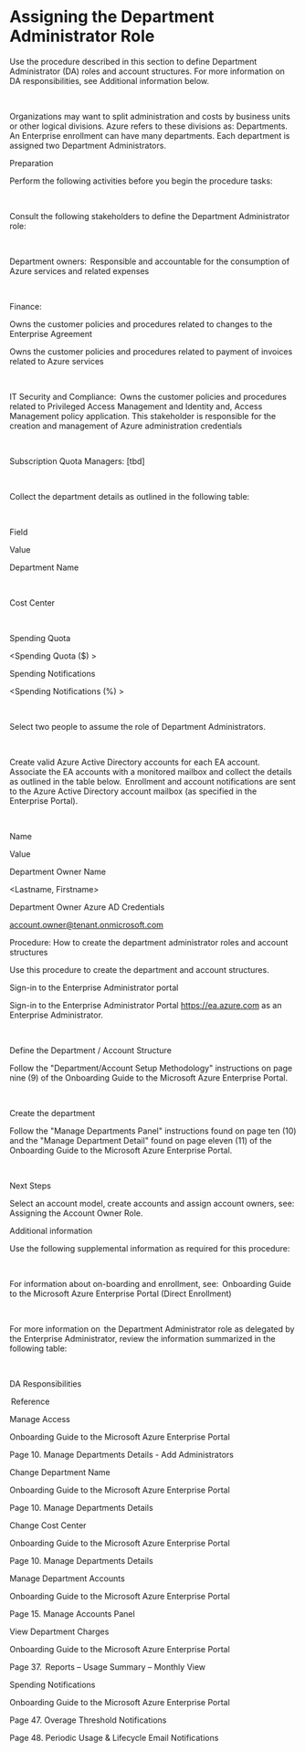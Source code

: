 # Assigning the Department Administrator Role


Use the procedure described in this section to define Department Administrator (DA) roles and account structures. For more 
information on DA responsibilities, see Additional information below.   


  


Organizations may want to split administration and costs by business units or other logical divisions. Azure refers to these 
divisions as: Departments. An Enterprise enrollment can have many departments. Each department is assigned two Department 
Administrators.   


 


 


 


Preparation 


Perform the following activities before you begin the procedure tasks:  


  

Consult the following stakeholders to define the Department Administrator role:  



  

Department owners:  Responsible and accountable for the consumption of Azure services and related expenses  

  


Finance:   

Owns the customer policies and procedures related to changes to the Enterprise Agreement  


Owns the customer policies and procedures related to payment of invoices related to Azure services  




  

IT Security and Compliance:  Owns the customer policies and procedures related to Privileged Access Management 
and Identity and, Access Management policy application. This stakeholder is responsible for the creation and 
management of Azure administration credentials  



  

Subscription Quota Managers: [tbd]  



  

Collect the department details as outlined in the following table:  



  







Field  
 


Value  
 



Department Name  
 


<Department Name>  
 



Cost Center  
 


<Cost Centre>  
 



Spending Quota  
 


<Spending Quota ($) >  
 



Spending Notifications  
 


<Spending Notifications (%) >  
 


  

Select two people to assume the role of Department Administrators.    



  

Create valid Azure Active Directory accounts for each EA account. Associate the EA accounts with a monitored mailbox and 
collect the details as outlined in the table below.  Enrollment and account notifications are sent to the Azure Active 
Directory account mailbox (as specified in the Enterprise Portal).  



  







Name  
 


Value  
 



Department Owner Name  
 


<Lastname, Firstname>  
 



Department Owner Azure AD Credentials  
 


<account.owner@tenant.onmicrosoft.com>  
 


 


 


 


Procedure:  How to create the department administrator roles and account structures 


 


Use this procedure to create the department and account structures. 


 

Sign-in to the Enterprise Administrator portal  



Sign-in to the Enterprise Administrator Portal https://ea.azure.com as an Enterprise Administrator.  


  

Define the Department / Account Structure  



Follow the "Department/Account Setup Methodology" instructions on page nine (9) of the Onboarding Guide to the 
Microsoft Azure Enterprise Portal.  


  

Create the department  



Follow the "Manage Departments Panel" instructions found on page ten (10) and the "Manage Department Detail" found 
on page eleven (11) of the Onboarding Guide to the Microsoft Azure Enterprise Portal.  


  


 


 


Next Steps 


Select an account model, create accounts and assign account owners, see:  Assigning the Account Owner Role.  


 


 


 


Additional information 


Use the following supplemental information as required for this procedure:  


  


For information about on-boarding and enrollment, see:  Onboarding Guide to the Microsoft Azure Enterprise Portal (Direct 
Enrollment)  


  


For more information on  the Department Administrator role as delegated by the Enterprise Administrator, review the 
information summarized in the following table:  


  







DA Responsibilities  
 


 Reference  
 



Manage Access  
 


Onboarding Guide to the Microsoft Azure Enterprise Portal  


Page 10. Manage Departments Details - Add Administrators  
 



Change Department Name  
 


Onboarding Guide to the Microsoft Azure Enterprise Portal  


Page 10. Manage Departments Details  
 



Change Cost Center  
 


Onboarding Guide to the Microsoft Azure Enterprise Portal  


Page 10. Manage Departments Details  
 



Manage Department Accounts  
 


Onboarding Guide to the Microsoft Azure Enterprise Portal  


Page 15. Manage Accounts Panel  
 



View Department Charges  
 


Onboarding Guide to the Microsoft Azure Enterprise Portal  


Page 37.  Reports – Usage Summary – Monthly View  
 



Spending Notifications  
 


Onboarding Guide to the Microsoft Azure Enterprise Portal  


Page 47. Overage Threshold Notifications  


Page 48. Periodic Usage & Lifecycle Email Notifications  
 


  


  
